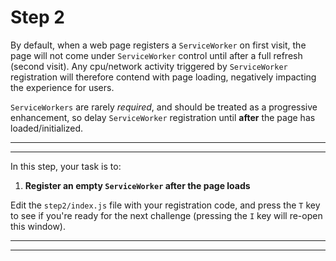 # Step 2

 By default, when a web page registers a `ServiceWorker` on first visit, the page will not come under `ServiceWorker` control until after a full refresh (second visit). Any cpu/network activity triggered by `ServiceWorker` registration will therefore contend with page loading, negatively impacting the experience for users.

 `ServiceWorkers` are rarely *required*, and should be treated as a progressive enhancement, so delay `ServiceWorker` registration until **after** the page has loaded/initialized.

---
---

In this step, your task is to:

1. **Register an empty `ServiceWorker` after the page loads**

Edit the `step2/index.js` file with your registration code, and press the `T` key to see if you're ready for the next challenge (pressing the `I` key will re-open this window).

---
---

